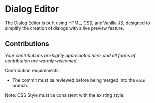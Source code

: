 # Dialog Editor
The Dialog Editor is built using HTML, CSS, and Vanilla JS, designed to simplify the creation of dialogs with a live preview feature.

## Contributions
_Your contributions are highly appreciated here, and all forms of contribution are warmly welcomed._

Contribution requirements:
- The commit must be reviewed before being merged into the `main` branch.


Note: CSS Style must be consistent with the existing style.